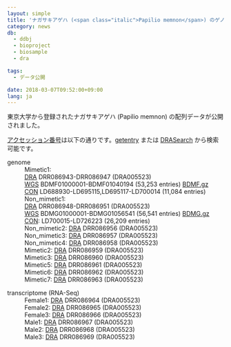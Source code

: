 ```yaml
---
layout: simple
title: 'ナガサキアゲハ (<span class="italic">Papilio memnon</span>) のゲノムと transcriptome のデータ公開'
category: news
db:
  - ddbj
  - bioproject
  - biosample
  - dra

tags:
  - データ公開

date: 2018-03-07T09:52:00+09:00
lang: ja
---
```


<p>東京大学から登録されたナガサキアゲハ (<span class="italic">Papilio memnon</span>) の配列データが公開されました。 </p>

<p><a href="/documents/accessions.html">アクセッション番号</a>は以下の通りです。<a href="http://getentry.ddbj.nig.ac.jp/top-j.html">getentry</a> または <a href="http://ddbj.nig.ac.jp/DRASearch/">DRASearch</a> から検索可能です。</p>

<dl>
    <dt>genome</dt>
    <dd>Mimetic1: <br><a href="/dra/index.html">DRA</a> DRR086943-DRR086947 (DRA005523)<br><a href="/ddbj/wgs.html">WGS</a> BDMF01000001-BDMF01040194 (53,253 entries) <a href="https://ddbj.nig.ac.jp/public/ddbj_database/wgs/BD/BDMF.gz">BDMF.gz</a><br><a href="/ddbj/con.html">CON</a> LD688930-LD695115,LD695117-LD700014 (11,084 entries)</dd>
    <dd>Non_mimetic1: <br><a href="/dra/index.html">DRA</a> DRR086948-DRR086951 (DRA005523)<br><a href="/ddbj/wgs.html">WGS</a> BDMG01000001-BDMG01056541 (56,541 entries) <a href="https://ddbj.nig.ac.jp/public/ddbj_database/wgs/BD/BDMG.gz">BDMG.gz</a><br><a href="/ddbj/con.html">CON</a>: LD700015-LD726223 (26,209 entries)</dd>
    <dd>Non_mimetic2: <a href="/dra/index.html">DRA</a> DRR086956 (DRA005523)</dd>
    <dd>Non_mimetic3: <a href="/dra/index.html">DRA</a> DRR086957 (DRA005523)</dd>
    <dd>Non_mimetic4: <a href="/dra/index.html">DRA</a> DRR086958 (DRA005523)</dd>
    <dd>Mimetic2: <a href="/dra/index.html">DRA</a> DRR086959 (DRA005523)</dd>
    <dd>Mimetic3: <a href="/dra/index.html">DRA</a> DRR086960 (DRA005523)</dd>
    <dd>Mimetic5: <a href="/dra/index.html">DRA</a> DRR086961 (DRA005523)</dd>
    <dd>Mimetic6: <a href="/dra/index.html">DRA</a> DRR086962 (DRA005523)</dd>
    <dd>Mimetic7: <a href="/dra/index.html">DRA</a> DRR086963 (DRA005523)</dd>
</dl>

<dl>
    <dt>transcriptome (RNA-Seq)</dt>
    <dd>Female1: <a href="/dra/index.html">DRA</a> DRR086964 (DRA005523)</dd>
    <dd>Female2: <a href="/dra/index.html">DRA</a> DRR086965 (DRA005523)</dd>
    <dd>Female3: <a href="/dra/index.html">DRA</a> DRR086966 (DRA005523)</dd>
    <dd>Male1: <a href="/dra/index.html">DRA</a> DRR086967 (DRA005523)</dd>
    <dd>Male2: <a href="/dra/index.html">DRA</a> DRR086968 (DRA005523)</dd>
    <dd>Male3: <a href="/dra/index.html">DRA</a> DRR086969 (DRA005523)</dd>
</dl>
